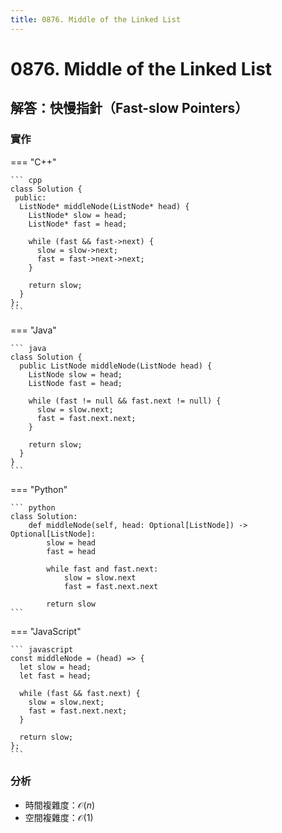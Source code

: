 ```yaml
---
title: 0876. Middle of the Linked List
---
```


# 0876. Middle of the Linked List

## 解答：快慢指針（Fast-slow Pointers）

### 實作

=== "C++"

    ``` cpp
    class Solution {
     public:
      ListNode* middleNode(ListNode* head) {
        ListNode* slow = head;
        ListNode* fast = head;

        while (fast && fast->next) {
          slow = slow->next;
          fast = fast->next->next;
        }

        return slow;
      }
    };
    ```

=== "Java"

    ``` java
    class Solution {
      public ListNode middleNode(ListNode head) {
        ListNode slow = head;
        ListNode fast = head;

        while (fast != null && fast.next != null) {
          slow = slow.next;
          fast = fast.next.next;
        }

        return slow;
      }
    }
    ```

=== "Python"

    ``` python
    class Solution:
        def middleNode(self, head: Optional[ListNode]) -> Optional[ListNode]:
            slow = head
            fast = head

            while fast and fast.next:
                slow = slow.next
                fast = fast.next.next

            return slow
    ```

=== "JavaScript"

    ``` javascript
    const middleNode = (head) => {
      let slow = head;
      let fast = head;
      
      while (fast && fast.next) {
        slow = slow.next;
        fast = fast.next.next;
      }
      
      return slow;
    };
    ```

### 分析

- 時間複雜度：$\mathcal{O}(n)$
- 空間複雜度：$\mathcal{O}(1)$
